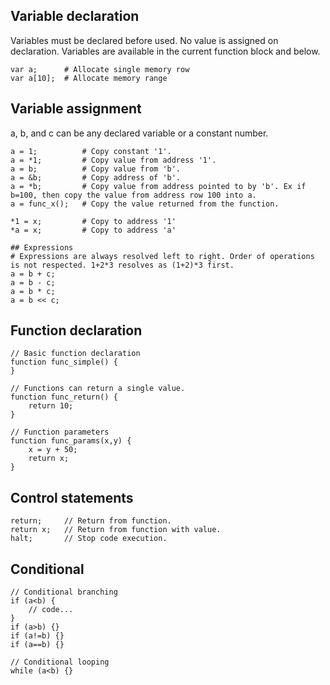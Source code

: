 ## Variable declaration
Variables must be declared before used. No value is assigned on declaration.
Variables are available in the current function block and below.
```
var a;      # Allocate single memory row
var a[10];  # Allocate memory range
```

## Variable assignment
a, b, and c can be any declared variable or a constant number.
```
a = 1;          # Copy constant '1'.
a = *1;         # Copy value from address '1'.
a = b;          # Copy value from 'b'.
a = &b;         # Copy address of 'b'.
a = *b;         # Copy value from address pointed to by 'b'. Ex if b=100, then copy the value from address row 100 into a.
a = func_x();   # Copy the value returned from the function.

*1 = x;         # Copy to address '1'
*a = x;         # Copy to address 'a'

## Expressions
# Expressions are always resolved left to right. Order of operations is not respected. 1+2*3 resolves as (1+2)*3 first.
a = b + c;
a = b - c;
a = b * c;
a = b << c;
``` 

## Function declaration
```
// Basic function declaration
function func_simple() {
}

// Functions can return a single value.
function func_return() {
    return 10;
}

// Function parameters
function func_params(x,y) {
    x = y + 50;
    return x;
}
```

## Control statements
```
return;     // Return from function.
return x;   // Return from function with value.
halt;       // Stop code execution.
```

## Conditional
```
// Conditional branching
if (a<b) {
    // code...
}
if (a>b) {}
if (a!=b) {}
if (a==b) {}

// Conditional looping
while (a<b) {}
```
